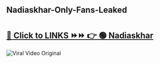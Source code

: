 
 ## Nadiaskhar-Only-Fans-Leaked

# <h2><a href="https://clipsfans.com/Nadiaskhar&ref=git">🔗 Click to LINKS ⏩⏩ 👉 🟢 Nadiaskhar </a></h2>

<a href="https://clipsfans.com/Nadiaskhar&ref=git" rel="nofollow" data-target="animated-image.originalLink"><img src="https://i.ibb.co.com/xMMVF88/686577567.gif" alt="Viral Video Original" style="max-width: 100%; display: inline-block;" data-target="animated-image.originalImage"></a>
